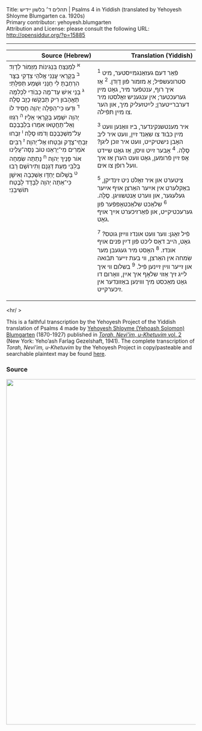 <html>
<head></head>
<body>
Title: תהלים ד׳ בלשון ײִדיש | Psalms 4 in Yiddish (translated by Yehoyesh Shloyme Blumgarten ca. 1920s)<br />
Primary contributor: yehoyesh.blumgarten<br />
Attribution and License: please consult the following URL: <a href="http://opensiddur.org/?p=15885">http://opensiddur.org/?p=15885</a>
<p />
<hr />

<table style="margin-left: auto;margin-right: auto;" class="draggable">
<thead><tr><th id="x" style="text-align: right;">Source (Hebrew)</th><th style="text-align: right;">Translation (Yiddish)</th></tr></thead>
<tbody>
<tr><td style="vertical-align:top;" width="46%">
<div class="liturgy"><span lang="he">
<sup>א</sup>&nbsp;לַמְנַצֵּחַ בִּנְגִינוֹת מִזְמוֹר לְדָוִד׃ <sup>ב</sup>&nbsp;בְּקָרְאִי עֲנֵנִי אֱלֹהֵי צִדְקִי בַּצָּר הִרְחַבְתָּ לִּי חָנֵּנִי וּשְׁמַע תְּפִלָּתִי׃ <sup>ג</sup>&nbsp;בְּנֵי אִישׁ עַד־מֶה כְבוֹדִי לִכְלִמָּה תֶּאֱהָבוּן רִיק תְּבַקְשׁוּ כָזָב סֶלָה׃ <sup>ד</sup>&nbsp;וּדְעוּ כִּי־הִפְלָה יְהוָה חָסִיד לוֹ יְהוָה יִשְׁמַע בְּקָרְאִי אֵלָיו׃ <sup>ה</sup>&nbsp;רִגְזוּ וְאַל־תֶּחֱטָאוּ אִמְרוּ בִלְבַבְכֶם עַל־מִשְׁכַּבְכֶם וְדֹמּוּ סֶלָה׃ <sup>ו</sup>&nbsp;זִבְחוּ זִבְחֵי־צֶדֶק וּבִטְחוּ אֶל־יְהוָה׃ <sup>ז</sup>&nbsp;רַבִּים אֹמְרִים מִי־יַרְאֵנוּ טוֹב נְסָה־עָלֵינוּ אוֹר פָּנֶיךָ יְהוָה׃ <sup>ח</sup>&nbsp;נָתַתָּה שִׂמְחָה בְלִבִּי מֵעֵת דְּגָנָם וְתִירוֹשָׁם רָבּוּ׃ <sup>ט</sup>&nbsp;בְּשָׁלוֹם יַחְדָּו אֶשְׁכְּבָה וְאִישָׁן כִּי־אַתָּה יְהוָה לְבָדָד לָבֶטַח תּוֹשִׁיבֵנִי׃
</span></div></td>

<td style="vertical-align:top;" width="53%">
<div class="yiddish"><span lang="he">

<sup>1</sup>&nbsp;פֿאַר דעם געזאַנגמײַסטער, מיט סטרונעשפּיל; אַ מזמור פֿון דָוִדן. 
<sup>2</sup>&nbsp;אַז איך רוף, ענטפֿער מיר, גאָט מײַן גערעכטער;
אין ענגעניש זאָלסטו מיר דערברײטערן;
לײַטזעליק מיך, און הער צו מײַן תּפֿילה.

<sup>3</sup>&nbsp;איר מענטשנקינדער, ביז װאַנען
װעט מײַן כּבֿוד צו שאַנד זײַן, 
װעט איר ליב האָבן נישטיקײט, 
װעט איר זוכן ליגן? סֶלָה. 
<sup>4</sup>&nbsp;אָבער זײַט װיסן, אַז גאָט שײדט אָפּ זײַן פֿרומען, 
גאָט װעט הערן אַז איך װעל רופֿן צו אים.

<sup>5</sup>&nbsp;ציטערט און איר זאָלט ניט זינדיקן, 
באַקלערט אין אײַער האַרצן אױף אײַער געלעגער, 
און װערט אַנטשװיגן. סֶלָה. 
<sup>6</sup>&nbsp;שלאַכט שלאַכטאָפּפֿער פֿון גערעכטיקײט, 
און פֿאַרזיכערט אײַך אױף גאָט.

<sup>7</sup>&nbsp;פֿיל זאָגן: װער װעט אונדז װײַזן גוטס?
גאָט, הײב דאָס ליכט פֿון דײַן פּנים אױף אונדז. 
<sup>8</sup>&nbsp;האָסט מיר געגעבן מער שִׂמחה אין האַרצן, 
װי בעת זײער תּבֿואה און זײער װײַן זײַנען פֿיל. 
<sup>9</sup>&nbsp;בשלום װי איך לײג זיך אַזױ שלאָף איך אײַן, 
װאָרום דו גאָט מאַכסט מיך װױנען באַזונדער אין זיכערקײט.
</span></div></td>
</tr>
</tbody></table>

<hr/ >

This is a faithful transcription by the Yehoyesh Project of the Yiddish translation of Psalms 4 made by <a href="http://en.wikipedia.org/wiki/Yehoash_%28Blumgarten%29">Yehoyesh Shloyme (Yehoash Solomon) Blumgarten</a> (1870-1927) published in <em><a href="https://archive.org/details/nybc210565">Torah, Neviʼim, u-Khetuvim</em> vol. 2</a> (New York: Yehoʼash Farlag Gezelshaft, 1941). The complete transcription of <em>Torah, Neviʼim, u-Khetuvim</em> by the Yehoyesh Project in copy/pasteable and searchable plaintext may be found <a href="https://opensiddur.org/keriyat-hatorah/tanakh/yehoyeshs-yiddish-translation-of-the-tanakh/">here</a>.

<h3>Source</h3>

<a href="https://archive.org/stream/torahneviimukhet02yeho#page/992/mode/2up"><img src="https://opensiddur.org/wp-content/uploads/2017/07/Psalms-34-Yehoyesh-714x1024.png" alt="" width="640" height="918" class="alignnone size-large wp-image-15880" /></a>
</body>
</html>